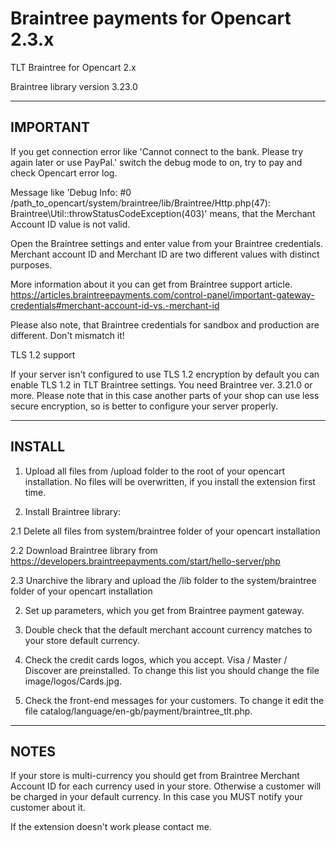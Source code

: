 # Braintree payments for Opencart 2.3.x
TLT Braintree for Opencart 2.x

Braintree library version 3.23.0

---------
IMPORTANT
---------

If you get connection error like 'Cannot connect to the bank. Please try again later or use PayPal.' switch the debug mode to on, try to pay and check Opencart error log.

Message like 'Debug Info: #0 /path_to_opencart/system/braintree/lib/Braintree/Http.php(47): Braintree\Util::throwStatusCodeException(403)' means, that the Merchant Account ID value is not valid.

Open the Braintree settings and enter value from your Braintree credentials. Merchant account ID and Merchant ID are two different values with distinct purposes.

More information about it you can get from Braintree support article.
https://articles.braintreepayments.com/control-panel/important-gateway-credentials#merchant-account-id-vs.-merchant-id

Please also note, that Braintree credentials for sandbox and production are different. Don't mismatch it!

TLS 1.2 support

If your server isn't configured to use TLS 1.2 encryption by default you can enable TLS 1.2 in TLT Braintree settings. You need Braintree ver. 3.21.0 or more. Please note that in this case another parts of your shop can use less secure encryption, so is better to configure your server properly.

-------
INSTALL
-------

1. Upload all files from /upload folder to the root of your opencart installation. No files will be overwritten, if you install the extension first time.

2. Install Braintree library:

2.1 Delete all files from system/braintree folder of your opencart installation 

2.2 Download Braintree library from https://developers.braintreepayments.com/start/hello-server/php

2.3 Unarchive the library and upload the /lib folder to the system/braintree folder of your opencart installation

2. Set up parameters, which you get from Braintree payment gateway.

3. Double check that the default merchant account currency matches to your store default currency. 

4. Check the credit cards logos, which you accept. Visa / Master / Discover are preinstalled. To change this list you should change the file image/logos/Cards.jpg.

5. Check the front-end messages for your customers. To change it edit the file catalog/language/en-gb/payment/braintree_tlt.php. 

-----
NOTES
-----

If your store is multi-currency you should get from Braintree Merchant Account ID for each currency used in your store. Otherwise a customer will be charged in your default currency. In this case you MUST notify your customer about it.

If the extension doesn't work please contact me.
